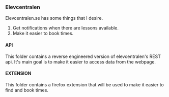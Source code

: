 ### Elevcentralen 

Elevcentralen.se has some things that I desire. 
1. Get notifications when there are lessons available.
2. Make it easier to book times.

#### API

This folder contains a reverse engineered version of elevcentralen's REST api. It's main goal is to make it easier to access data from the webpage.

#### EXTENSION

This folder contains a firefox extension that will be used to make it easier to find and book times. 
